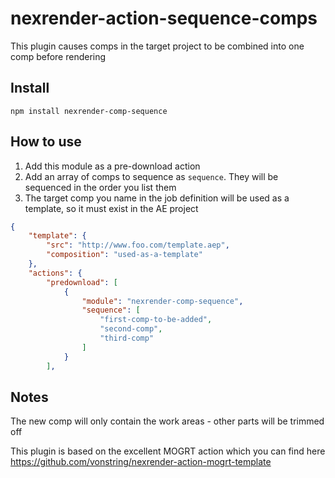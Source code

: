 # nexrender-action-sequence-comps

This plugin causes comps in the target project to be combined into one comp before rendering

## Install

`npm install nexrender-comp-sequence`

## How to use

1. Add this module as a pre-download action
2. Add an array of comps to sequence as `sequence`. They will be sequenced in the order you list them
3. The target comp you name in the job definition will be used as a template, so it must exist in the AE project




```json
{
    "template": {
        "src": "http://www.foo.com/template.aep",
        "composition": "used-as-a-template"
    },
    "actions": {
        "predownload": [
            {
                "module": "nexrender-comp-sequence",
                "sequence": [
                    "first-comp-to-be-added",
                    "second-comp",
                    "third-comp" 
                ]
            }
        ],

```

## Notes

The new comp will only contain the work areas - other parts will be trimmed off

This plugin is based on the excellent MOGRT action which you can find here
https://github.com/vonstring/nexrender-action-mogrt-template

